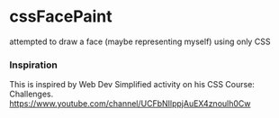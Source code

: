 # cssFacePaint
attempted to draw a face (maybe representing myself) using only CSS

### Inspiration
This is inspired by Web Dev Simplified activity on his CSS Course: Challenges. https://www.youtube.com/channel/UCFbNIlppjAuEX4znoulh0Cw
